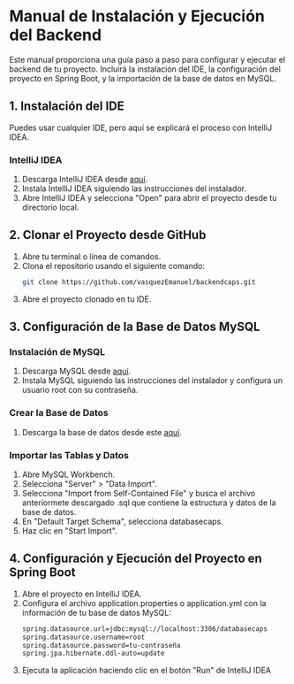 # Manual de Instalación y Ejecución del Backend

Este manual proporciona una guía paso a paso para configurar y ejecutar el backend de tu proyecto. Incluirá la instalación del IDE, la configuración del proyecto en Spring Boot, y la importación de la base de datos en MySQL.

## 1. Instalación del IDE

Puedes usar cualquier IDE, pero aquí se explicará el proceso con IntelliJ IDEA.

### IntelliJ IDEA
1. Descarga IntelliJ IDEA desde [aquí](https://www.jetbrains.com/idea/download/).
2. Instala IntelliJ IDEA siguiendo las instrucciones del instalador.
3. Abre IntelliJ IDEA y selecciona "Open" para abrir el proyecto desde tu directorio local.

## 2. Clonar el Proyecto desde GitHub

1. Abre tu terminal o línea de comandos.
2. Clona el repositorio usando el siguiente comando:
   ```bash
   git clone https://github.com/vasquezEmanuel/backendcaps.git
3. Abre el proyecto clonado en tu IDE.

## 3. Configuración de la Base de Datos MySQL

### Instalación de MySQL
1. Descarga MySQL desde [aquí](https://dev.mysql.com/downloads/installer/).
2. Instala MySQL siguiendo las instrucciones del instalador y configura un usuario root con su contraseña.

### Crear la Base de Datos

1. Descarga la base de datos desde este [aquí](https://drive.google.com/file/d/1iWOTKqBylnXpWC2k8ihHMpSyXAhsT7Yu/view?usp=sharing).

### Importar las Tablas y Datos 

1. Abre MySQL Workbench.
2. Selecciona "Server" > "Data Import".
3. Selecciona "Import from Self-Contained File" y busca el archivo anteriormete descargado .sql que contiene la estructura y datos de la base de datos.
4. En "Default Target Schema", selecciona databasecaps.
5. Haz clic en "Start Import".

## 4. Configuración y Ejecución del Proyecto en Spring Boot

1. Abre el proyecto en IntelliJ IDEA.
2. Configura el archivo application.properties o application.yml con la información de tu base de datos MySQL:
   ```bash
   spring.datasource.url=jdbc:mysql://localhost:3306/databasecaps
   spring.datasource.username=root
   spring.datasource.password=tu-contraseña
   spring.jpa.hibernate.ddl-auto=update
3. Ejecuta la aplicación haciendo clic en el botón "Run" de IntelliJ IDEA
